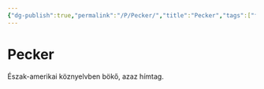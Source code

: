 ```yaml
---
{"dg-publish":true,"permalink":"/P/Pecker/","title":"Pecker","tags":["formatted🟢"],"created":"2023-10-21T05:08","updated":"2023-10-21T05:08"}
---
```



# Pecker

Észak-amerikai köznyelvben bökő, azaz hímtag.  